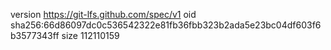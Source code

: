 version https://git-lfs.github.com/spec/v1
oid sha256:66d86097dc0c536542322e81fb36fbb323b2ada5e23bc04df603f6b3577343ff
size 112110159
